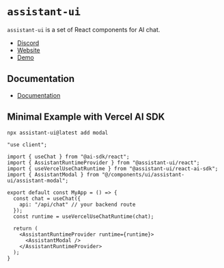 # `assistant-ui`

`assistant-ui` is a set of React components for AI chat.

- [Discord](https://discord.gg/S9dwgCNEFs)
- [Website](https://assistant-ui.com/)
- [Demo](https://assistant-ui-rsc-example.vercel.app/)

## Documentation

- [Documentation](https://www.assistant-ui.com/docs/getting-started)

## Minimal Example with Vercel AI SDK

```sh
npx assistant-ui@latest add modal
```

```tsx
"use client";

import { useChat } from "@ai-sdk/react";
import { AssistantRuntimeProvider } from "@assistant-ui/react";
import { useVercelUseChatRuntime } from "@assistant-ui/react-ai-sdk";
import { AssistantModal } from "@/components/ui/assistant-ui/assistant-modal";

export default const MyApp = () => {
  const chat = useChat({ 
    api: "/api/chat" // your backend route
  });
  const runtime = useVercelUseChatRuntime(chat);

  return (
    <AssistantRuntimeProvider runtime={runtime}>
      <AssistantModal />
    </AssistantRuntimeProvider>
  );
}
```